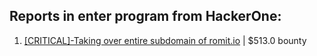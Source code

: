## Reports in enter program from HackerOne:
1. [[CRITICAL]-Taking over entire subdomain of romit.io](https://hackerone.com/reports/173681) | $513.0 bounty